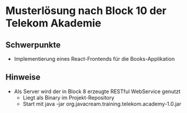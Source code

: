 # Musterlösung nach Block 10 der Telekom Akademie

## Schwerpunkte

* Implementierung eines React-Frontends für die Books-Applikation

## Hinweise

* Als Server wird der in Block 8 erzeugte RESTful WebService genutzt
  * Liegt als Binary im Projekt-Repository 
  * Start mit java -jar org.javacream.training.telekom.academy-1.0.jar 

